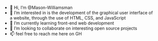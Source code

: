 - 👋 Hi, I’m @Mason-Williamsman
- 👀 I’m interested in  is the development of the graphical user interface of a website, through the use of HTML, CSS, and JavaScript 
- 🌱 I’m currently learning front-end web development
- 💞️ I’m looking to collaborate on interesting open source projects
- 📫 feel free to reach me here on GH

<!---
Mason-Williamsman/Mason-Williamsman is a ✨ special ✨ repository because its `README.md` (this file) appears on your GitHub profile.
You can click the Preview link to take a look at your changes.
--->
